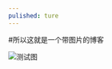 ```yaml
---
pulished: ture
---    
```


#所以这就是一个带图片的博客    

![测试图](/blog/taylorpang.github.io/image/testpic.jpg)



   
 
 
